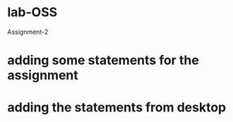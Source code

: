 # lab-OSS
Assignment-2

# adding some statements for the assignment 

# adding the statements from desktop
